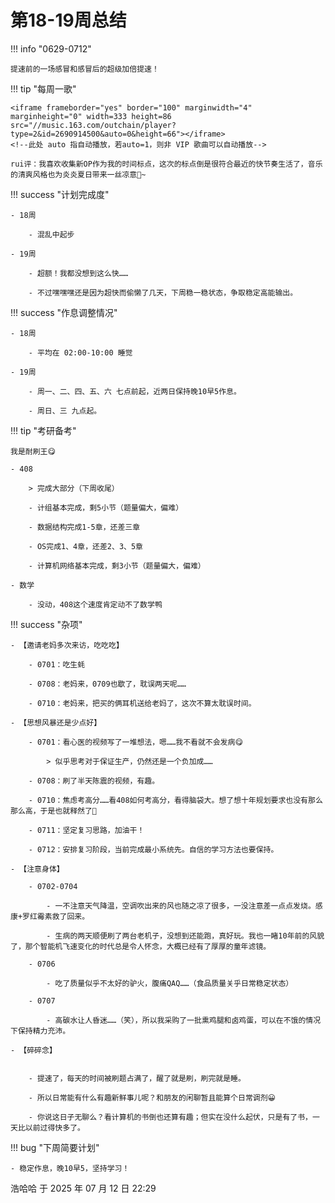 # 第18-19周总结

!!! info "0629-0712"

    提速前的一场感冒和感冒后的超级加倍提速！
    
!!! tip "每周一歌"

    <iframe frameborder="yes" border="100" marginwidth="4" marginheight="0" width=333 height=86 src="//music.163.com/outchain/player?type=2&id=2690914500&auto=0&height=66"></iframe>
    <!--此处 auto 指自动播放，若auto=1，则非 VIP 歌曲可以自动播放-->

    rui评：我喜欢收集新OP作为我的时间标点，这次的标点倒是很符合最近的快节奏生活了，音乐的清爽风格也为炎炎夏日带来一丝凉意🍃~

!!! success "计划完成度"

    - 18周

        - 混乱中起步

    - 19周

        - 超额！我都没想到这么快……

        - 不过嘿嘿嘿还是因为超快而偷懒了几天，下周稳一稳状态，争取稳定高能输出。
    
!!! success "作息调整情况"

    - 18周
        
        - 平均在 02:00-10:00 睡觉

    - 19周
        
        - 周一、二、四、五、六 七点前起，近两日保持晚10早5作息。
        
        - 周日、三 九点起。

!!! tip "考研备考"

    我是耐刷王😋

    - 408

        > 完成大部分（下周收尾）

        - 计组基本完成，剩5小节（题量偏大，偏难）
        
        - 数据结构完成1-5章，还差三章
        
        - OS完成1、4章，还差2、3、5章
        
        - 计算机网络基本完成，剩3小节（题量偏大，偏难）

    - 数学

        - 没动，408这个速度肯定动不了数学鸭

!!! success "杂项"

    - 【邀请老妈多次来访，吃吃吃】

        - 0701：吃生蚝
        
        - 0708：老妈来，0709也歇了，耽误两天呢……
        
        - 0710：老妈来，把买的俩耳机送给老妈了，这次不算太耽误时间。

    - 【思想风暴还是少点好】

        - 0701：看心医的视频写了一堆想法，嗯……我不看就不会发病😋

            > 似乎思考对于保证生产，仍然还是一个负加成……

        - 0708：刷了半天陈震的视频，有趣。

        - 0710：焦虑考高分……看408如何考高分，看得脑袋大。想了想十年规划要求也没有那么那么高，于是也就释然了🙂

        - 0711：坚定复习思路，加油干！

        - 0712：安排复习阶段，当前完成最小系统先。自信的学习方法也要保持。

    - 【注意身体】

        - 0702-0704
            
            - 一不注意天气降温，空调吹出来的风也随之凉了很多，一没注意差一点点发烧。感康+罗红霉素救了回来。
            
            - 生病的两天顺便刷了两台老机子，没想到还能跑，真好玩。我也一睹10年前的风貌了，那个智能机飞速变化的时代总是令人怀念，大概已经有了厚厚的童年滤镜。
        
        - 0706
            
            - 吃了质量似乎不太好的驴火，腹痛QAQ……（食品质量关乎日常稳定状态）
        
        - 0707
            
            - 高碳水让人昏迷……（笑），所以我采购了一批熏鸡腿和卤鸡蛋，可以在不饿的情况下保持精力充沛。

    - 【碎碎念】

        
        - 提速了，每天的时间被刷题占满了，醒了就是刷，刷完就是睡。
        
        - 所以日常能有什么有趣新鲜事儿呢？和朋友的闲聊暂且能算个日常调剂😀
       
        - 你说这日子无聊么？看计算机的书倒也还算有趣；但实在没什么起伏，只是有了书，一天比以前过得快多了。

!!! bug "下周简要计划"

    - 稳定作息，晚10早5，坚持学习！

浩哈哈 于 2025 年 07 月 12 日 22:29